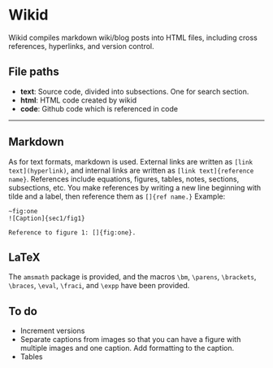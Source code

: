 # Wikid

Wikid compiles markdown wiki/blog posts into HTML files, including cross references, hyperlinks, and version control.

## File paths
- **text**: Source code, divided into subsections. One for search section.
- **html**: HTML code created by wikid
- **code**: Github code which is referenced in code

---

## Markdown

As for text formats, markdown is used. External links are written as `[link text](hyperlink)`, and internal links are written as `[link text]{reference name}`. References include equations, figures, tables, notes, sections, subsections, etc. You make references by writing a new line beginning with tilde and a label, then reference them as `[]{ref name.}` Example:
```
~fig:one
![Caption]{sec1/fig1}

Reference to figure 1: []{fig:one}.
```

## LaTeX

The `amsmath` package is provided, and the macros `\bm`, `\parens`, `\brackets`, `\braces`, `\eval`, `\fraci`, and `\expp` have been provided.

## To do
* Increment versions
* Separate captions from images so that you can have a figure with multiple images and one caption. Add formatting to the caption.
* Tables